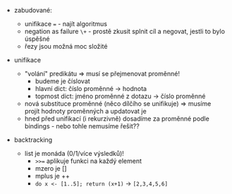 - zabudované:
  - unifikace `=` - najít algoritmus
  - negation as failure `\+` - prostě zkusit splnit cíl a negovat, jestli to bylo úspěšné
  - řezy jsou možná moc složité

- unifikace
  - "volání" predikátu => musí se přejmenovat proměnné!
    - budeme je číslovat
    - hlavní dict:  číslo proměnné -> hodnota
    - topmost dict: jméno proměnné z dotazu -> číslo proměnné
  - nová substituce proměnné (něco dílčího se unifikuje) => musíme projít hodnoty proměnných a updatovat je
  - hned před unifikací (i rekurzivně) dosadíme za proměnné podle bindings - nebo tohle nemusíme řešit??

- backtracking
  - list je monáda (0/1/více výsledků)!
    - `>>=` aplikuje funkci na každý element
    - mzero je []
    - mplus je ++
    - `do x <- [1..5]; return (x+1)` -> `[2,3,4,5,6]`
